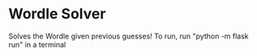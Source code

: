 # Wordle Solver

Solves the Wordle given previous guesses! To run, run "python -m flask run" in a terminal
